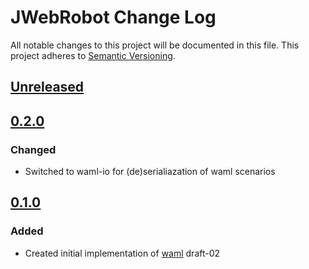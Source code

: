 # JWebRobot Change Log
All notable changes to this project will be documented in this file.
This project adheres to [Semantic Versioning](http://semver.org/).

## [Unreleased]

## [0.2.0]
### Changed
- Switched to waml-io for (de)serialiazation of waml scenarios

## [0.1.0]
### Added
- Created initial implementation of [waml] draft-02


[0.1.0]: https://github.com/automate-website/jwebrobot/compare/a23fabaf1d3557278bdef476d665e5ffe84a799f...0.1.0
[0.2.0]: https://github.com/automate-website/jwebrobot/compare/0.2.0...0.1.0
[Unreleased]: https://github.com/automate-website/jwebrobot/compare/0.2.0...master
[waml]: https://github.com/automate-website/waml
[waml-io]: https://github.com/automate-website/waml-io